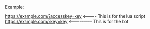Example:

https://example.com/?accesskey=key <---- This is for the lua script
https://example.com/?key=key <--------- This is for the bot
